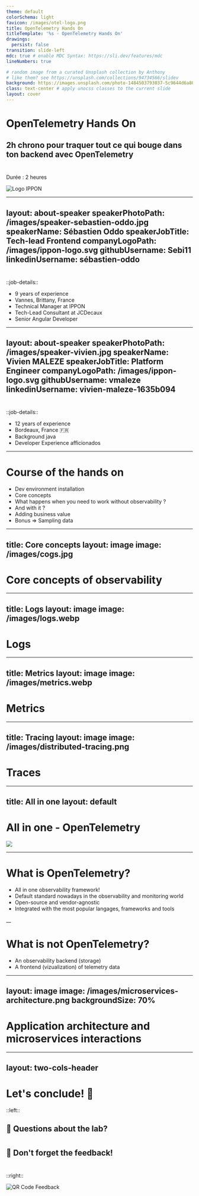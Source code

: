 ```yaml
---
theme: default
colorSchema: light
favicon: /images/otel-logo.png
title: OpenTelemetry Hands On
titleTemplate: '%s - OpenTelemetry Hands On'
drawings:
  persist: false
transition: slide-left
mdc: true # enable MDC Syntax: https://sli.dev/features/mdc
lineNumbers: true

# random image from a curated Unsplash collection by Anthony
# like them? see https://unsplash.com/collections/94734566/slidev
background: https://images.unsplash.com/photo-1484503793037-5c9644d6a80a
class: text-center # apply unocss classes to the current slide
layout: cover
---
```


# OpenTelemetry Hands On

## 2h chrono pour traquer tout ce qui bouge dans ton backend avec OpenTelemetry

Durée : 2 heures

![Logo IPPON](/images/ippon-logo.svg)

---
layout: about-speaker
speakerPhotoPath: /images/speaker-sebastien-oddo.jpg
speakerName: Sébastien Oddo
speakerJobTitle: Tech-lead Frontend
companyLogoPath: /images/ippon-logo.svg
githubUsername: Sebi11
linkedinUsername: sébastien-oddo
---

::job-details::

- 9 years of experience
- Vannes, Brittany, France
- Technical Manager at IPPON
- Tech-Lead Consultant at JCDecaux
- Senior Angular Developer <logos-angular-icon />

---
layout: about-speaker
speakerPhotoPath: /images/speaker-vivien.jpg
speakerName: Vivien MALEZE
speakerJobTitle: Platform Engineer
companyLogoPath: /images/ippon-logo.svg
githubUsername: vmaleze
linkedinUsername: vivien-maleze-1635b094
---

::job-details::

- 12 years of experience
- Bordeaux, France 🇫🇷
- Background java <logos-java />
- Developer Experience afficionados <logos-kubernetes />

---

# Course of the hands on

- Dev environment installation
- Core concepts
- What happens when you need to work without observability ?
- And with it ?
- Adding business value
- Bonus => Sampling data

---
title: Core concepts
layout: image
image: /images/cogs.jpg
---

<h1 class="over-image w-145 text-white absolute-center">Core concepts of observability</h1>

---
title: Logs
layout: image
image: /images/logs.webp
---

<h1 class="over-image w-30 text-white">Logs</h1>

---
title: Metrics
layout: image
image: /images/metrics.webp
---

<h1 class="over-image w-42">Metrics</h1>

---
title: Tracing
layout: image
image: /images/distributed-tracing.png
---

<h1 class="over-image w-39">Traces</h1>

---
title: All in one
layout: default
---

# All in one - OpenTelemetry

<img src="/images/otel-logo.png" class="absolute-center"/>

---

# What is OpenTelemetry?

- All in one observability framework!
- Default standard nowadays in the observability and monitoring world
- Open-source and vendor-agnostic
- Integrated with the most popular langages, frameworks and tools

\_\_

# What is not OpenTelemetry?

- An observability backend (storage)
- A frontend (vizualization) of telemetry data

---
layout: image
image: /images/microservices-architecture.png
backgroundSize: 70%
---

# Application architecture and microservices interactions

---
layout: two-cols-header
---

# Let's conclude! 👋

::left::

<div class="content-center h-full">

## 🤔 Questions about the lab?

## 🙏 Don't forget the feedback!

</div>
::right::

![QR Code Feedback](/images/DevFest_Nantes_2025-feedback-qr-code.png)

<style>
.two-cols-header {
    grid-template-rows: 1fr 3fr;
}
h2 {
    margin-bottom: 40px;
}
</style>
